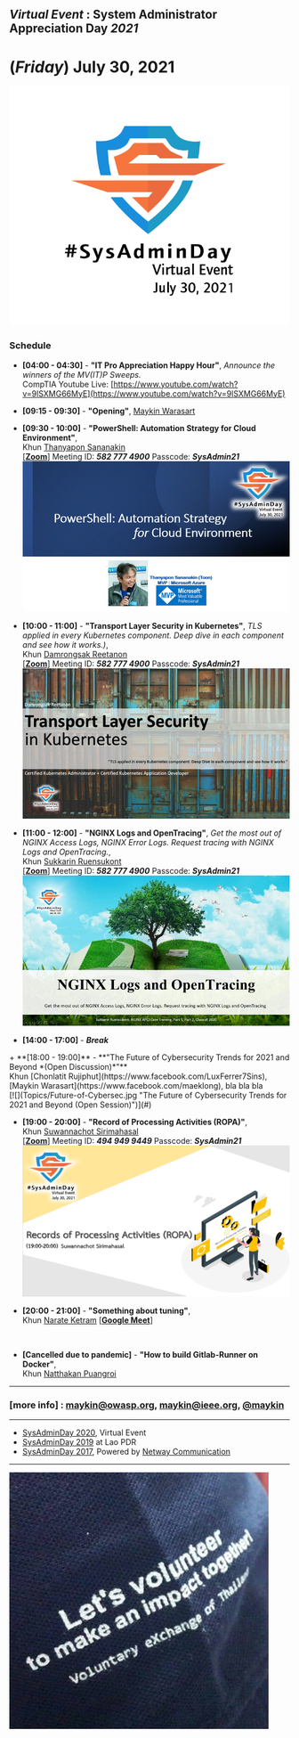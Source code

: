 ## ***Virtual Event*** : System Administrator Appreciation Day ***2021***
# **(*Friday*) July 30, 2021**

![](../Assets/SysAdminDay-2021.png "SysAdminDay2021(#VirtualEvent, #COVID19)")

### Schedule <!--https://bit.ly/SysAdminDay2021-->
+ **[04:00 - 04:30]** - **"IT Pro Appreciation Happy Hour"**, *Announce the winners of the MV(IT)P Sweeps.*<br>
CompTIA Youtube Live: [https://www.youtube.com/watch?v=9lSXMG66MyE](https://www.youtube.com/watch?v=9lSXMG66MyE)<br>

+ **[09:15 - 09:30]** - **"Opening"**, [Maykin Warasart](https://www.facebook.com/maeklong)<br>

+ **[09:30 - 10:00]** - **"PowerShell: Automation Strategy for Cloud Environment"**, <br>Khun [Thanyapon Sananakin](https://www.facebook.com/thanyapon)
<br>\[**[Zoom](https://zoom.us/j/5827774900?pwd=S05GSFM3a0oxNFRyWEcwdkZpS2VpUT09)**\] Meeting ID: ***582 777 4900***
Passcode: ***SysAdmin21***
[![](Topics/PowerShell-Automation-Strategy-for-Cloud-Env.png "PowerShell : Automation Strategy for Cloud Environment")](https://www.facebook.com/maeklong/posts/10223546732750321)<br>

+ **[10:00 - 11:00]** - **"Transport Layer Security in Kubernetes"**, *TLS applied in every Kubernetes component. Deep dive in each component and see how it works.)*, <br>Khun [Damrongsak Reetanon](https://www.facebook.com/damrongsak)
<br>\[**[Zoom](https://zoom.us/j/5827774900?pwd=S05GSFM3a0oxNFRyWEcwdkZpS2VpUT09)**\] Meeting ID: ***582 777 4900***
Passcode: ***SysAdmin21***
[![](Topics/TLS-in-K8S.png "Transport Layer Security in Kubernetes - TLS applied in every Kubernetes component. Deep dive in each component and see how it works.")](https://www.facebook.com/maeklong/posts/10223546930715270)<br>

+ **[11:00 - 12:00]** - **"NGINX Logs and OpenTracing"**, *Get the most out of NGINX Access Logs, NGINX Error Logs. Request tracing with NGINX Logs and OpenTracing.*, <br>Khun [Sukkarin Ruensukont](https://www.facebook.com/lifescompanion)
<br>\[**[Zoom](https://zoom.us/j/5827774900?pwd=S05GSFM3a0oxNFRyWEcwdkZpS2VpUT09)**\] Meeting ID: ***582 777 4900***
Passcode: ***SysAdmin21***
[![](Topics/NGINX-Logs.jpg "NGINX Logs and OpenTracing - Get the most out of NGINX Access Logs, NGINX Error Logs. Request tracing with NGINX Logs and OpenTracing.")](https://www.facebook.com/maeklong/posts/10223557491939294)<br>

+ **[14:00 - 17:00]** - ***Break***<br>

<a name="Future-of-Cybersec">
+ **[18:00 - 19:00]** - **"The Future of Cybersecurity Trends for 2021 and Beyond *(Open Discussion)*"**<br>
Khun [Chonlatit Rujiphut](https://www.facebook.com/LuxFerrer7Sins), [Maykin Warasart](https://www.facebook.com/maeklong), bla bla bla<br>
[![](Topics/Future-of-Cybersec.jpg "The Future of Cybersecurity Trends for 2021 and Beyond (Open Session)")](#)
<br>

+ **[19:00 - 20:00]** - **"Record of Processing Activities (ROPA)"**, <br>
Khun [Suwannachot Sirimahasal](https://www.facebook.com/discovery.kwang)
<br>\[**[Zoom](https://us02web.zoom.us/j/4949499449?pwd=Qk1TdW9qc2RKL2dGby9lQlZOZmxLUT09)**\] Meeting ID: ***494 949 9449***
Passcode: ***SysAdmin21***
[![](Topics/ROPA.jpg "Record of Processing Activities (ROPA)")](https://www.facebook.com/maeklong/posts/10223577246113136)<br>

+ **[20:00 - 21:00]** - **"Something about tuning"**, <br>Khun [Narate Ketram](https://www.facebook.com/koonnarate) \[**[Google Meet](https://meet.google.com/syx-xxzr-ytx)**\]
<br>

+ **[Cancelled due to pandemic]** - **"How to build Gitlab-Runner on Docker"**, <br>Khun [Natthakan Puangroi](https://www.facebook.com/mayplepete)

---

### [more info] : <maykin@owasp.org>, <maykin@ieee.org>, [@maykin](https://line.me/R/ti/p/%40maykin)

---

* [SysAdminDay 2020](/2020/VirtualEvent), Virtual Event
* [SysAdminDay 2019](/2019/Laos) at Lao PDR
* [SysAdminDay 2017](https://www.facebook.com/sysadminthailand/photos/?tab=album&album_id=303193886821648), Powered by [Netway Communication](https://netway.co.th/)

---

[![](Supporters/VolunteXTH.jpg "Thank you to our supporters")](https://VolunteX.github.io)
